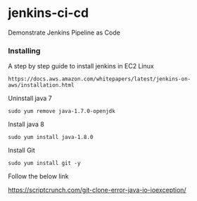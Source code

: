 # jenkins-ci-cd
Demonstrate Jenkins Pipeline as Code


### Installing

A step by step guide to install jenkins in EC2 Linux

```
https://docs.aws.amazon.com/whitepapers/latest/jenkins-on-aws/installation.html
```

Uninstall java 7

```
sudo yum remove java-1.7.0-openjdk
```

Install java 8

```
sudo yum install java-1.8.0
```

Install Git

```
sudo yum install git -y
```
Follow the below link

https://scriptcrunch.com/git-clone-error-java-io-ioexception/

